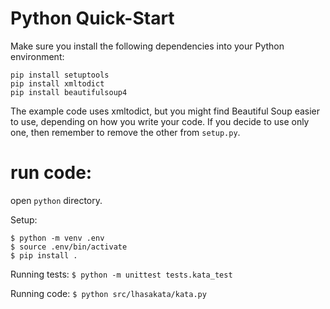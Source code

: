 # Python Quick-Start

Make sure you install the following dependencies into your Python environment:

```
pip install setuptools
pip install xmltodict
pip install beautifulsoup4
```

The example code uses xmltodict, but you might find Beautiful Soup easier to use, depending on how you write your code. If you decide to use only one, then remember to remove the other from `setup.py`.

# run code:

open `python` directory.

Setup:

```
$ python -m venv .env
$ source .env/bin/activate
$ pip install .
```

Running tests: `$ python -m unittest tests.kata_test`

Running code: `$ python src/lhasakata/kata.py`
